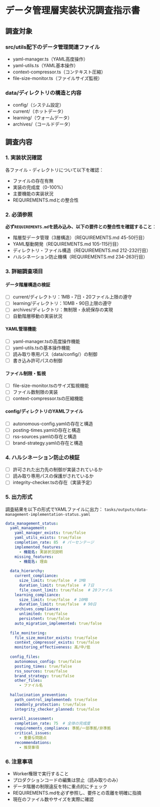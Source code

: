 # データ管理層実装状況調査指示書

## 調査対象
### src/utils配下のデータ管理関連ファイル
- yaml-manager.ts（YAML高度操作）
- yaml-utils.ts（YAML基本操作）
- context-compressor.ts（コンテキスト圧縮）
- file-size-monitor.ts（ファイルサイズ監視）

### data/ディレクトリの構造と内容
- config/（システム設定）
- current/（ホットデータ）
- learning/（ウォームデータ）
- archives/（コールドデータ）

## 調査内容

### 1. 実装状況確認
各ファイル・ディレクトリについて以下を確認：
- ファイルの存在有無
- 実装の完成度（0-100%）
- 主要機能の実装状況
- REQUIREMENTS.mdとの整合性

### 2. 必須参照
**必ず`REQUIREMENTS.md`を読み込み、以下の要件との整合性を確認すること**：
- 階層型データ管理（3層構造）（REQUIREMENTS.md 45-50行目）
- YAML駆動開発（REQUIREMENTS.md 105-115行目）
- ディレクトリ・ファイル構造（REQUIREMENTS.md 212-232行目）
- ハルシネーション防止機構（REQUIREMENTS.md 234-263行目）

### 3. 詳細調査項目

#### データ階層構造の検証
- [ ] current/ディレクトリ：1MB・7日・20ファイル上限の遵守
- [ ] learning/ディレクトリ：10MB・90日上限の遵守
- [ ] archives/ディレクトリ：無制限・永続保存の実現
- [ ] 自動階層移動の実装状況

#### YAML管理機能
- [ ] yaml-manager.tsの高度操作機能
- [ ] yaml-utils.tsの基本操作機能
- [ ] 読み取り専用パス（data/config/）の制御
- [ ] 書き込み許可パスの制御

#### ファイル制限・監視
- [ ] file-size-monitor.tsのサイズ監視機能
- [ ] ファイル数制限の実装
- [ ] context-compressor.tsの圧縮機能

#### config/ディレクトリのYAMLファイル
- [ ] autonomous-config.yamlの存在と構造
- [ ] posting-times.yamlの存在と構造
- [ ] rss-sources.yamlの存在と構造
- [ ] brand-strategy.yamlの存在と構造

### 4. ハルシネーション防止の検証
- [ ] 許可された出力先の制御が実装されているか
- [ ] 読み取り専用パスの保護がされているか
- [ ] integrity-checker.tsの存在（実装予定）

### 5. 出力形式
調査結果を以下の形式でYAMLファイルに出力：
`tasks/outputs/data-management-implementation-status.yaml`

```yaml
data_management_status:
  yaml_management:
    yaml_manager_exists: true/false
    yaml_utils_exists: true/false
    completion_rate: 85  # パーセンテージ
    implemented_features:
      - 機能名: 実装状況説明
    missing_features:
      - 機能名: 理由
      
  data_hierarchy:
    current_compliance:
      size_limit: true/false  # 1MB
      duration_limit: true/false  # 7日
      file_count_limit: true/false  # 20ファイル
    learning_compliance:
      size_limit: true/false  # 10MB
      duration_limit: true/false  # 90日
    archives_compliance:
      unlimited: true/false
      persistent: true/false
    auto_migration_implemented: true/false
    
  file_monitoring:
    file_size_monitor_exists: true/false
    context_compressor_exists: true/false
    monitoring_effectiveness: 高/中/低
    
  config_files:
    autonomous_config: true/false
    posting_times: true/false
    rss_sources: true/false
    brand_strategy: true/false
    other_files:
      - ファイル名
      
  hallucination_prevention:
    path_control_implemented: true/false
    readonly_protection: true/false
    integrity_checker_planned: true/false
    
  overall_assessment:
    completion_rate: 75  # 全体の完成度
    requirements_compliance: 準拠/一部準拠/非準拠
    critical_issues:
      - 重要な問題点
    recommendations:
      - 推奨事項
```

### 6. 注意事項
- Worker権限で実行すること
- プロダクションコードの編集は禁止（読み取りのみ）
- データ階層の制限違反を特に重点的にチェック
- REQUIREMENTS.mdを必ず参照し、要件との乖離を明確に指摘
- 現在のファイル数やサイズを実際に確認